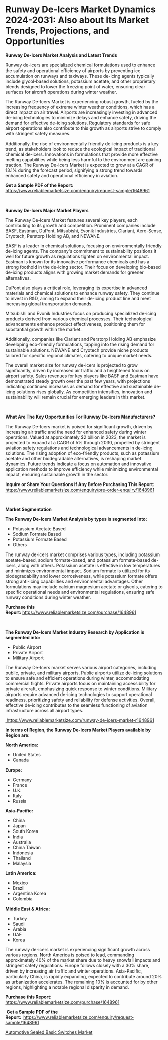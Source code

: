 <p><h1>Runway De-Icers Market Dynamics 2024-2031: Also about Its Market Trends, Projections, and Opportunities</h1></p><p><strong>Runway De-Icers Market Analysis and Latest Trends</strong></p>
<p><p>Runway de-icers are specialized chemical formulations used to enhance the safety and operational efficiency of airports by preventing ice accumulation on runways and taxiways. These de-icing agents typically include glycol-based solutions, potassium acetate, and other proprietary blends designed to lower the freezing point of water, ensuring clear surfaces for aircraft operations during winter weather.</p><p>The Runway De-Icers Market is experiencing robust growth, fueled by the increasing frequency of extreme winter weather conditions, which has a direct impact on air travel. Airports are increasingly investing in advanced de-icing technologies to minimize delays and enhance safety, driving the demand for effective de-icing solutions. Regulatory standards for safe airport operations also contribute to this growth as airports strive to comply with stringent safety measures.</p><p>Additionally, the rise of environmentally friendly de-icing products is a key trend, as stakeholders look to reduce the ecological impact of traditional chemical de-icers. Innovations in formulations that provide more effective melting capabilities while being less harmful to the environment are gaining traction. The Runway De-Icers Market is expected to grow at a CAGR of 13.1% during the forecast period, signifying a strong trend towards enhanced safety and operational efficiency in aviation.</p></p>
<p><strong>Get a Sample PDF of the Report:&nbsp;</strong> <a href="https://www.reliablemarketsize.com/enquiry/request-sample/1648961?utm_campaign=1879&utm_medium=2&utm_source=Github&utm_content=ia&utm_term=29122024&utm_id=runway-de-icers">https://www.reliablemarketsize.com/enquiry/request-sample/1648961</a></p>
<p>&nbsp;</p>
<p><strong>Runway De-Icers Major Market Players</strong></p>
<p><p>The Runway De-Icers Market features several key players, each contributing to its growth and competition. Prominent companies include BASF, Eastman, DuPont, Mitsubishi, Evonik Industries, Clariant, Aero-Sense, Cryotech, Perstorp Holding AB, and NEWANE. </p><p>BASF is a leader in chemical solutions, focusing on environmentally friendly de-icing agents. The company's commitment to sustainability positions it well for future growth as regulations tighten on environmental impact. Eastman is known for its innovative performance chemicals and has a strong foothold in the de-icing sector. Their focus on developing bio-based de-icing products aligns with growing market demands for greener alternatives.</p><p>DuPont also plays a critical role, leveraging its expertise in advanced materials and chemical solutions to enhance runway safety. They continue to invest in R&D, aiming to expand their de-icing product line and meet increasing global transportation demands.</p><p>Mitsubishi and Evonik Industries focus on producing specialized de-icing products derived from various chemical processes. Their technological advancements enhance product effectiveness, positioning them for substantial growth within the market. </p><p>Additionally, companies like Clariant and Perstorp Holding AB emphasize developing eco-friendly formulations, tapping into the rising demand for sustainable solutions. NEWANE and Cryotech provide niche products tailored for specific regional climates, catering to unique market needs.</p><p>The overall market size for runway de-icers is projected to grow significantly, driven by increased air traffic and a heightened focus on airport safety. Sales revenues for key players like BASF and Eastman have demonstrated steady growth over the past few years, with projections indicating continued increases as demand for effective and sustainable de-icing solutions rises globally. As competition intensifies, innovation and sustainability will remain crucial for emerging leaders in this market.</p></p>
<p>&nbsp;</p>
<p><strong>What Are The Key Opportunities For Runway De-Icers Manufacturers?</strong></p>
<p><p>The Runway De-Icers market is poised for significant growth, driven by increasing air traffic and the need for enhanced safety during winter operations. Valued at approximately $2 billion in 2023, the market is projected to expand at a CAGR of 5% through 2030, propelled by stringent aviation safety regulations and technological advancements in de-icing solutions. The rising adoption of eco-friendly products, such as potassium acetate and other biodegradable alternatives, is reshaping market dynamics. Future trends indicate a focus on automation and innovative application methods to improve efficiency while minimizing environmental impact, ensuring sustainable growth in the sector.</p></p>
<p><strong>Inquire or Share Your Questions If Any Before Purchasing This Report:</strong> <a href="https://www.reliablemarketsize.com/enquiry/pre-order-enquiry/1648961?utm_campaign=1879&utm_medium=2&utm_source=Github&utm_content=ia&utm_term=29122024&utm_id=runway-de-icers">https://www.reliablemarketsize.com/enquiry/pre-order-enquiry/1648961</a></p>
<p>&nbsp;</p>
<p><strong>Market Segmentation</strong></p>
<p><strong>The Runway De-Icers Market Analysis by types is segmented into:</strong></p>
<p><ul><li>Potassium Acetate Based</li><li>Sodium Formate Based</li><li>Potassium Formate Based</li><li>Others</li></ul></p>
<p><p>The runway de-icers market comprises various types, including potassium acetate-based, sodium formate-based, and potassium formate-based de-icers, along with others. Potassium acetate is effective in low temperatures and minimizes environmental impact. Sodium formate is utilized for its biodegradability and lower corrosiveness, while potassium formate offers strong anti-icing capabilities and environmental advantages. Other formulations may include calcium magnesium acetate or glycols, catering to specific operational needs and environmental regulations, ensuring safe runway conditions during winter weather.</p></p>
<p><strong>Purchase this Report:&nbsp;</strong><a href="https://www.reliablemarketsize.com/purchase/1648961?utm_campaign=1879&utm_medium=2&utm_source=Github&utm_content=ia&utm_term=29122024&utm_id=runway-de-icers">https://www.reliablemarketsize.com/purchase/1648961</a></p>
<p>&nbsp;</p>
<p><strong>The Runway De-Icers Market Industry Research by Application is segmented into:</strong></p>
<p><ul><li>Public Airport</li><li>Private Airport</li><li>Military Airport</li></ul></p>
<p><p>The Runway De-Icers market serves various airport categories, including public, private, and military airports. Public airports utilize de-icing solutions to ensure safe and efficient operations during winter, accommodating commercial flights. Private airports focus on maintaining accessibility for private aircraft, emphasizing quick response to winter conditions. Military airports require advanced de-icing technologies to support operational readiness, prioritizing safety and reliability for defense activities. Overall, effective de-icing contributes to the seamless functioning of aviation infrastructure across all airport types.</p></p>
<p><a href="https://www.reliablemarketsize.com/runway-de-icers-market-r1648961?utm_campaign=1879&utm_medium=2&utm_source=Github&utm_content=ia&utm_term=29122024&utm_id=runway-de-icers">&nbsp;https://www.reliablemarketsize.com/runway-de-icers-market-r1648961</a></p>
<p><strong>In terms of Region, the Runway De-Icers Market Players available by Region are:</strong></p>
<p>
    <p> <strong> North America: </strong>
        <ul>
            <li>United States</li>
            <li>Canada</li>
        </ul>
        </p> 
    <p> <strong> Europe: </strong>
        <ul>
            <li>Germany</li>
            <li>France</li>
            <li>U.K.</li>
            <li>Italy</li>
            <li>Russia</li>
        </ul>
        </p> 
    <p> <strong> Asia-Pacific: </strong>
        <ul>
            <li>China</li>
            <li>Japan</li>
            <li>South Korea</li>
            <li>India</li>
            <li>Australia</li>
            <li>China Taiwan</li>
            <li>Indonesia</li>
            <li>Thailand</li>
            <li>Malaysia</li>
        </ul>
        </p> 
    <p> <strong> Latin America: </strong>
        <ul>
            <li>Mexico</li>
            <li>Brazil</li>
            <li>Argentina Korea</li>
            <li>Colombia</li>
        </ul>
        </p> 
    <p> <strong> Middle East & Africa: </strong>
        <ul>
            <li>Turkey</li>
            <li>Saudi</li>
            <li>Arabia</li>
            <li>UAE</li>
            <li>Korea</li>
        </ul>
    </p>
    </p>
<p><p>The runway de-icers market is experiencing significant growth across various regions. North America is poised to lead, commanding approximately 40% of the market share due to heavy snowfall impacts and stringent safety regulations. Europe follows closely with a 30% share, driven by increasing air traffic and winter operations. Asia-Pacific, particularly China, is rapidly expanding, expected to contribute around 20% as urbanization accelerates. The remaining 10% is accounted for by other regions, highlighting a notable regional disparity in demand.</p></p>
<p><strong>Purchase this Report: </strong><a href="https://www.reliablemarketsize.com/purchase/1648961?utm_campaign=1879&utm_medium=2&utm_source=Github&utm_content=ia&utm_term=29122024&utm_id=runway-de-icers">https://www.reliablemarketsize.com/purchase/1648961</a></p>
<p>&nbsp;<strong>Get a Sample PDF of the Report:&nbsp;&nbsp;</strong><a href="https://www.reliablemarketsize.com/enquiry/request-sample/1648961?utm_campaign=1879&utm_medium=2&utm_source=Github&utm_content=ia&utm_term=29122024&utm_id=runway-de-icers">https://www.reliablemarketsize.com/enquiry/request-sample/1648961</a></p>
<p><strong></strong></p>
<p><p><a href="https://github.com/FassouRP/Market-Research-Report-List-6/blob/main/automotive-sealed-basic-switches-market.md?utm_campaign=1879&utm_medium=2&utm_source=Github&utm_content=ia&utm_term=29122024&utm_id=runway-de-icers">Automotive Sealed Basic Switches Market</a></p></p>